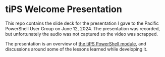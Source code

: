 # tiPS Welcome Presentation

This repo contains the slide deck for the presentation I gave to the Pacific PowerShell User Group on June 12, 2024.
The presentation was recorded, but unfortunately the audio was not captured so the video was scrapped.

The presentation is an overview of [the tiPS PowerShell module](https://github.com/deadlydog/PowerShell.tiPS), and discussions around some of the lessons learned while developing it.
